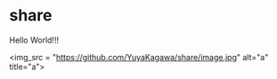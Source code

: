 # share
Hello World!!!

<img_src = "https://github.com/YuyaKagawa/share/image.jpg" alt="a" title="a">